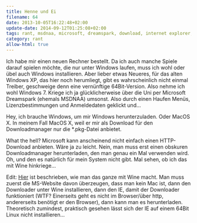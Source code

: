 ```yaml
---
title: Henne und Ei
filename: 64
date: 2013-10-05T16:22:48+02:00
update-date: 2014-09-12T01:25:08+02:00
tags: rant, msdnaa, microsoft, dreamspark, download, internet explorer, wine
category: rant
allow-html: true
---
```


<p>Ich habe mir einen neuen Rechner bestellt. Da ich auch manche Spiele darauf spielen möchte, die nur unter Windows laufen, muss ich wohl oder übel auch Windows installieren. Aber lieber etwas Neueres, für das alten Windows XP, das hier noch herumliegt, gibt es wahrscheinlich nicht einmal Treiber, geschweige denn eine vernünftige 64Bit-Version. Also nehme ich wohl Windows 7. Kriege ich ja glücklicherweise über die Uni per Microsoft Dreamspark (ehemals MSDNAA) umsonst. Also durch einen Haufen Menüs, Lizenzbestimmungen und Anmeldedaten geklickt und...</p>

<p>Hey, ich brauche Windows, um mir Windows herunterzuladen. Oder MacOS X. In meinem Fall MacOS X, weil er mir als Download für den Downloadmanager nur die *.pkg-Datei anbietet.</p>

<p>What the hell? Microsoft kann anscheinend nicht einfach einen HTTP-Download anbieten. Wäre ja zu leicht. Nein, man muss erst einen obskuren Downloadmanager herunterladen, den man genau ein Mal verwenden wird. Oh, und den es natürlich für mein System nicht gibt. Mal sehen, ob ich das mit Wine hinkriege...</p>

<p>Edit: <a href="http://softsilverwind.wordpress.com/2013/03/30/download-microsoft-windows-dreamspark-from-a-linux-box/">Hier</a> ist beschrieben, wie man das ganze mit Wine macht. Man muss zuerst die MS-Website davon überzeugen, dass man kein Mac ist, dann den Downloader unter Wine installieren, dann den IE, damit der Downloader funktioniert (WTF? Einerseits geht es nicht im Browser/über http, andererseits benötigt er den Browser), dann kann man es herunterladen. Theoretisch zumindest, praktisch gesehen lässt sich der IE auf einem 64Bit Linux nicht installieren...</p>


